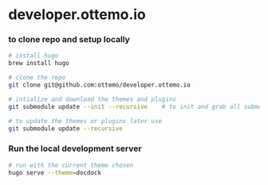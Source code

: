 # developer.ottemo.io


### to clone repo and setup locally

```bash
# install hugo
brew install hugo

# clone the repo
git clone git@github.com:ottemo/developer.ottemo.io

# intialize and download the themes and plugins
git submodule update --init --recursive    # to init and grab all submodules

# to update the themes or plugins later use
git submodule update --recursive
```

### Run the local development server

```bash
# run with the current theme chosen
hugo serve --theme=docdock
```
